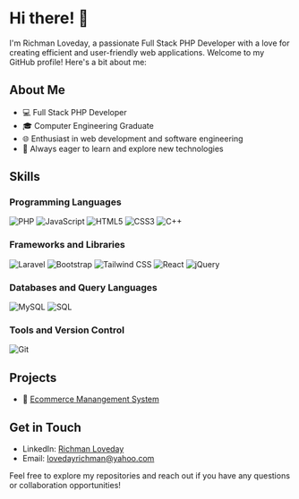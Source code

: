 # Hi there! 👋

I'm Richman Loveday, a passionate Full Stack PHP Developer with a love for creating efficient and user-friendly web applications. Welcome to my GitHub profile! Here's a bit about me:

## About Me

- 💻 Full Stack PHP Developer
- 🎓 Computer Engineering Graduate
- 🌐 Enthusiast in web development and software engineering
- 🚀 Always eager to learn and explore new technologies

## Skills

### Programming Languages

![PHP](https://img.shields.io/badge/PHP-777BB4?style=for-the-badge&logo=php&logoColor=white)
![JavaScript](https://img.shields.io/badge/JavaScript-F7DF1E?style=for-the-badge&logo=javascript&logoColor=black)
![HTML5](https://img.shields.io/badge/HTML5-E34F26?style=for-the-badge&logo=html5&logoColor=white)
![CSS3](https://img.shields.io/badge/CSS3-1572B6?style=for-the-badge&logo=css3&logoColor=white)
![C++](https://img.shields.io/badge/C++-00599C?style=for-the-badge&logo=c%2B%2B&logoColor=white)

### Frameworks and Libraries

![Laravel](https://img.shields.io/badge/Laravel-FF2D20?style=for-the-badge&logo=laravel&logoColor=white)
![Bootstrap](https://img.shields.io/badge/Bootstrap-563D7C?style=for-the-badge&logo=bootstrap&logoColor=white)
![Tailwind CSS](https://img.shields.io/badge/Tailwind_CSS-38B2AC?style=for-the-badge&logo=tailwind-css&logoColor=white)
![React](https://img.shields.io/badge/React-61DAFB?style=for-the-badge&logo=react&logoColor=white)
![jQuery](https://img.shields.io/badge/jQuery-0769AD?style=for-the-badge&logo=jquery&logoColor=white)

### Databases and Query Languages

![MySQL](https://img.shields.io/badge/MySQL-4479A1?style=for-the-badge&logo=mysql&logoColor=white)
![SQL](https://img.shields.io/badge/SQL-4479A1?style=for-the-badge&logo=sql&logoColor=white)

### Tools and Version Control

![Git](https://img.shields.io/badge/Git-F05032?style=for-the-badge&logo=git&logoColor=white)

## Projects

- 📂 [Ecommerce Manangement System](https://eshoppings123.000webhostapp.com)

## Get in Touch

- LinkedIn: [Richman Loveday](link-to-linkedin)
- Email: [lovedayrichman@yahoo.com](mailto:lovedayrichman@yahoo.com)

Feel free to explore my repositories and reach out if you have any questions or collaboration opportunities!

```

```
